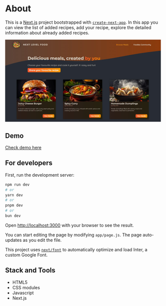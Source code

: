 # About

This is a [Next.js](https://nextjs.org/) project bootstrapped with [`create-next-app`](https://github.com/vercel/next.js/tree/canary/packages/create-next-app). 
In this app you can view the list of added recipes, add your recipe, explore the detailed information about already added recipes.

<div align="center">
    <img src="https://github.com/IvanVasiunin/nextjs-app/blob/main/public/app_UI.jpg" alt="UI_snapshot" />
</div>

## Demo

<a href="https://nextjs-app-zeta-five.vercel.app/">Check demo here</a>

## For developers

First, run the development server:

```bash
npm run dev
# or
yarn dev
# or
pnpm dev
# or
bun dev
```

Open [http://localhost:3000](http://localhost:3000) with your browser to see the result.

You can start editing the page by modifying `app/page.js`. The page auto-updates as you edit the file.

This project uses [`next/font`](https://nextjs.org/docs/basic-features/font-optimization) to automatically optimize and load Inter, a custom Google Font.

## Stack and Tools

- HTML5
- CSS modules
- Javascript
- Next.js
